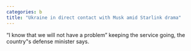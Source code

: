 ```yaml
---
categories: b
title: "Ukraine in direct contact with Musk amid Starlink drama"
---
```

“I know that we will not have a problem” keeping the service going, the country"s defense minister says.